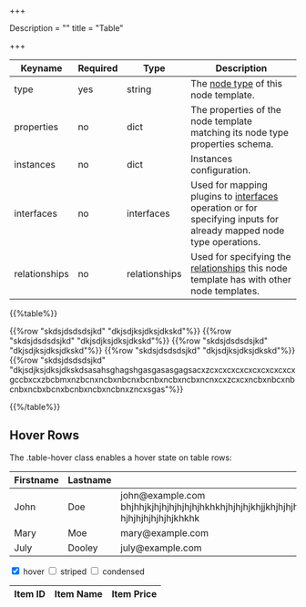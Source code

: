 +++

Description = ""
title = "Table"

+++


Keyname       | Required | Type          | Description
-----------   | -------- | ----          | -----------
type          | yes      | string        | The [node type](dsl-spec-node-types.html) of this node template.
properties    | no       | dict          | The properties of the node template matching its node type properties schema.
instances     | no       | dict          | Instances configuration.
interfaces    | no       | interfaces    | Used for mapping plugins to [interfaces](dsl-spec-interfaces.html) operation or for specifying inputs for already mapped node type operations.
relationships | no       | relationships | Used for specifying the [relationships](dsl-spec-relationships.html) this node template has with other node templates.




{{%table%}}

{{%row "skdsjdsdsdsjkd"   "dkjsdjksjdksjdkskd"%}}
{{%row "skdsjdsdsdsjkd"   "dkjsdjksjdksjdkskd"%}}
{{%row "skdsjdsdsdsjkd"   "dkjsdjksjdksjdkskd"%}}
{{%row "skdsjdsdsdsjkd"   "dkjsdjksjdksjdkskd"%}}
{{%row "skdsjdsdsdsjkd"   "dkjsdjksjdksjdkskdsasahsghagshgasgasasgagsacxzcxcxcxcxcxcxcxcxcxcxgccbxcxzbcbmxnzbcnxncbxnbcnxbcnbxncbxncbxncnxcxzcxcxncbxnbcxnbcnbxncbxbcnxbcnbxncbxncbnxzncxsgas"%}}




{{%/table%}}


<div class="container">
  <h2>Hover Rows</h2>
  <p>The .table-hover class enables a hover state on table rows:</p>      
  <table class="table-hover table-bordered table-striped table-condensed table-scrollable">     
    <thead>
      <tr>
        <th>Firstname</th>
        <th>Lastname</th>
        <th>Email</th>
      </tr>
    </thead>
    <tbody>
      <tr>
        <td>John</td>
        <td>Doe</td>
        <td>john@example.com bhjhhjkjhjhjhjhjhjhjhkhkhjhjhjhjkhjjkhjhjhjhjhjhjhjkhjhjhjhjhjhjhjhkhjkhjhjkhjkhjhhjkhkhhjhjhjkhjhjkhjkhjhjhjhjhjhjkhk111111111111111111
            hjhjhjhjhjhjhjkhkhk</td>
      </tr>
      <tr>
        <td>Mary</td>
        <td>Moe</td>
        <td>mary@example.com</td>
      </tr>
      <tr>
        <td>July</td>
        <td>Dooley</td>
        <td>july@example.com</td>
      </tr>
    </tbody>
  </table>
</div>




<div>
    <label><input id="hover" type="checkbox" checked=""> hover</label>
    <label><input id="striped" type="checkbox"> striped</label>
    <label><input id="condensed" type="checkbox"> condensed</label>
</div>
<table id="table-style" data-url="data1.json" data-height="400" data-row-style="rowStyle">
    <thead>
    <tr>
        <th data-field="id" class="col-md-2">Item ID</th>
        <th data-field="name" class="col-md-6">
            <i class="glyphicon glyphicon-star"></i>
            Item Name
        </th>
        <th data-field="price" class="col-md-4">
            <i class="glyphicon glyphicon-heart"></i>
            Item Price
        </th>
    </tr>
    </thead>
</table>
<script>
    $(function () {
        $('#hover, #striped, #condensed').click(function () {
            var classes = 'table';

            if ($('#hover').prop('checked')) {
                classes += ' table-hover';
            }
            if ($('#condensed').prop('checked')) {
                classes += ' table-condensed';
            }
            $('#table-style').bootstrapTable('destroy')
                .bootstrapTable({
                    classes: classes,
                    striped: $('#striped').prop('checked')
                });
        });
    });

    function rowStyle(row, index) {
        var classes = ['active', 'success', 'info', 'warning', 'danger'];

        if (index % 2 === 0 && index / 2 < classes.length) {
            return {
                classes: classes[index / 2]
            };
        }
        return {};
    }
</script>

 